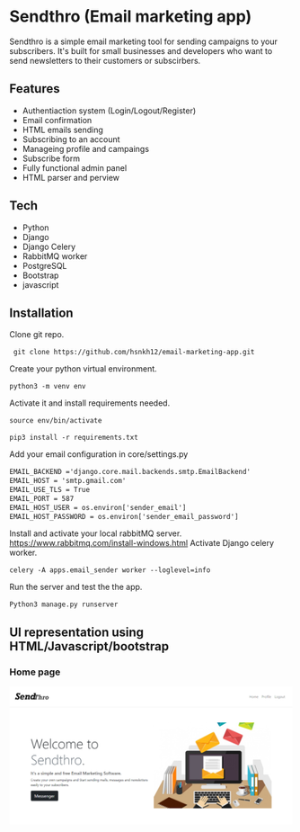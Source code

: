 # Sendthro (Email marketing app)
Sendthro is a simple email marketing tool for sending campaigns to your subscribers.
It's built for small businesses and developers who want to send newsletters to their customers or subscirbers.

## Features
- Authentiaction system (Login/Logout/Register)
- Email confirmation
- HTML emails sending
- Subscribing to an account
- Manageing profile and campaings
- Subscribe form
- Fully functional admin panel
- HTML parser and perview

## Tech
- Python
- Django
- Django Celery
- RabbitMQ worker
- PostgreSQL
- Bootstrap
- javascript 


## Installation

Clone git repo.
```
 git clone https://github.com/hsnkh12/email-marketing-app.git
```
Create your python virtual environment.
```
python3 -m venv env
```
Activate it and install requirements needed.
```
source env/bin/activate
```
```
pip3 install -r requirements.txt
```
Add your email configuration in core/settings.py
```
EMAIL_BACKEND ='django.core.mail.backends.smtp.EmailBackend'
EMAIL_HOST = 'smtp.gmail.com'
EMAIL_USE_TLS = True
EMAIL_PORT = 587 
EMAIL_HOST_USER = os.environ['sender_email'] 
EMAIL_HOST_PASSWORD = os.environ['sender_email_password'] 
```
Install and activate your local rabbitMQ server.
https://www.rabbitmq.com/install-windows.html
Activate Django celery worker.
```
celery -A apps.email_sender worker --loglevel=info
```
Run the server and test the the app.
```
Python3 manage.py runserver
```


## UI representation using HTML/Javascript/bootstrap

### Home page
![Home page](images/sendthro.png)






